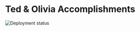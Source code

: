 # Ted & Olivia Accomplishments

![Deployment status](https://github.com/lydongcanh/ted-olivia-accomplishments/actions/workflows/main.yml/badge.svg)
